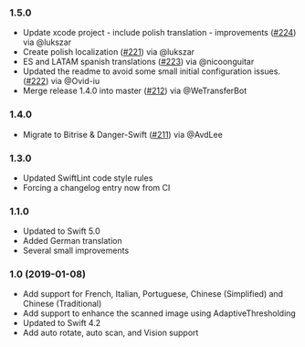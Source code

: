 ### 1.5.0
- Update xcode project - include polish translation - improvements ([#224](https://github.com/WeTransfer/WeScan/pull/224)) via @lukszar
- Create polish localization ([#221](https://github.com/WeTransfer/WeScan/pull/221)) via @lukszar
- ES and LATAM spanish translations ([#223](https://github.com/WeTransfer/WeScan/pull/223)) via @nicoonguitar
- Updated the readme to avoid some small initial configuration issues. ([#222](https://github.com/WeTransfer/WeScan/pull/222)) via @Ovid-iu
- Merge release 1.4.0 into master ([#212](https://github.com/WeTransfer/WeScan/pull/212)) via @WeTransferBot

### 1.4.0

- Migrate to Bitrise & Danger-Swift ([#211](https://github.com/WeTransfer/WeScan/pull/211)) via @AvdLee

### 1.3.0
- Updated SwiftLint code style rules
- Forcing a changelog entry now from CI

### 1.1.0

- Updated to Swift 5.0
- Added German translation
- Several small improvements

### 1.0 (2019-01-08)

- Add support for French, Italian, Portuguese, Chinese (Simplified) and Chinese (Traditional)
- Add support to enhance the scanned image using AdaptiveThresholding 
- Updated to Swift 4.2
- Add auto rotate, auto scan, and Vision support